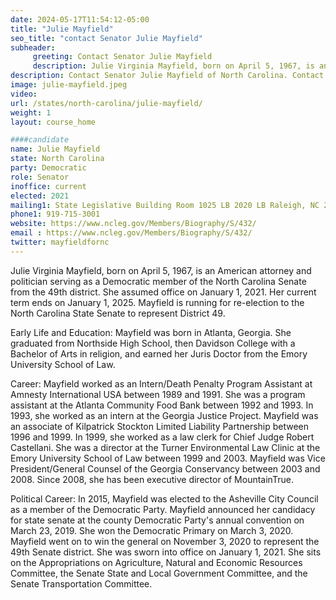 ```yaml
---
date: 2024-05-17T11:54:12-05:00
title: "Julie Mayfield"
seo_title: "contact Senator Julie Mayfield"
subheader:
     greeting: Contact Senator Julie Mayfield
     description: Julie Virginia Mayfield, born on April 5, 1967, is an American attorney and politician serving as a Democratic member of the North Carolina Senate from the 49th district. She assumed office on January 1, 2021. Her current term ends on January 1, 2025.
description: Contact Senator Julie Mayfield of North Carolina. Contact information for Julie Mayfield includes email address, phone number, and mailing address.
image: julie-mayfield.jpeg
video:
url: /states/north-carolina/julie-mayfield/
weight: 1
layout: course_home

####candidate
name: Julie Mayfield
state: North Carolina
party: Democratic
role: Senator
inoffice: current
elected: 2021
mailing1: State Legislative Building Room 1025 LB 2020 LB Raleigh, NC 27603-2808
phone1: 919-715-3001
website: https://www.ncleg.gov/Members/Biography/S/432/
email : https://www.ncleg.gov/Members/Biography/S/432/
twitter: mayfieldfornc
---
```

Julie Virginia Mayfield, born on April 5, 1967, is an American attorney and politician serving as a Democratic member of the North Carolina Senate from the 49th district. She assumed office on January 1, 2021. Her current term ends on January 1, 2025. Mayfield is running for re-election to the North Carolina State Senate to represent District 49.

Early Life and Education:
Mayfield was born in Atlanta, Georgia. She graduated from Northside High School, then Davidson College with a Bachelor of Arts in religion, and earned her Juris Doctor from the Emory University School of Law.

Career:
Mayfield worked as an Intern/Death Penalty Program Assistant at Amnesty International USA between 1989 and 1991. She was a program assistant at the Atlanta Community Food Bank between 1992 and 1993. In 1993, she worked as an intern at the Georgia Justice Project. Mayfield was an associate of Kilpatrick Stockton Limited Liability Partnership between 1996 and 1999. In 1999, she worked as a law clerk for Chief Judge Robert Castellani. She was a director at the Turner Environmental Law Clinic at the Emory University School of Law between 1999 and 2003. Mayfield was Vice President/General Counsel of the Georgia Conservancy between 2003 and 2008. Since 2008, she has been executive director of MountainTrue.

Political Career:
In 2015, Mayfield was elected to the Asheville City Council as a member of the Democratic Party. Mayfield announced her candidacy for state senate at the county Democratic Party's annual convention on March 23, 2019. She won the Democratic Primary on March 3, 2020. Mayfield went on to win the general on November 3, 2020 to represent the 49th Senate district. She was sworn into office on January 1, 2021. She sits on the Appropriations on Agriculture, Natural and Economic Resources Committee, the Senate State and Local Government Committee, and the Senate Transportation Committee.

